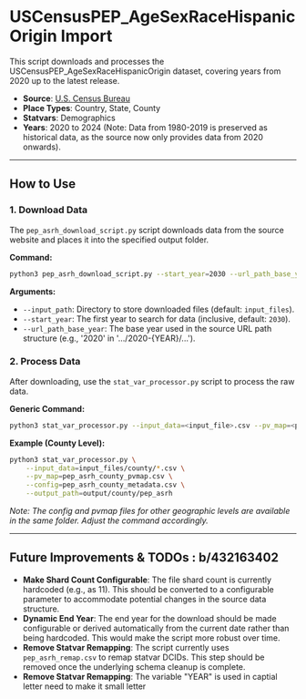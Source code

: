 # USCensusPEP_AgeSexRaceHispanicOrigin Import

This script downloads and processes the USCensusPEP_AgeSexRaceHispanicOrigin dataset, covering years from 2020 up to the latest release.

- **Source**: [U.S. Census Bureau](https://www.census.gov/)
- **Place Types**: Country, State, County
- **Statvars**: Demographics
- **Years**: 2020 to 2024 (Note: Data from 1980-2019 is preserved as historical data, as the source now only provides data from 2020 onwards).

---

## How to Use

### 1. Download Data

The `pep_asrh_download_script.py` script downloads data from the source website and places it into the specified output folder.

**Command:**
```bash
python3 pep_asrh_download_script.py --start_year=2030 --url_path_base_year=2020 --input_path=input_files
```

**Arguments:**
-   `--input_path`: Directory to store downloaded files (default: `input_files`).
-   `--start_year`: The first year to search for data (inclusive, default: `2030`).
-   `--url_path_base_year`: The base year used in the source URL path structure (e.g., '2020' in '.../2020-{YEAR}/...').

### 2. Process Data

After downloading, use the `stat_var_processor.py` script to process the raw data.

**Generic Command:**
```bash
python3 stat_var_processor.py --input_data=<input_file>.csv --pv_map=<pvmap_file>.csv --config=<metadata_file>.csv --output_path=<output_path>
```

**Example (County Level):**
```bash
python3 stat_var_processor.py \
    --input_data=input_files/county/*.csv \
    --pv_map=pep_asrh_county_pvmap.csv \
    --config=pep_asrh_county_metadata.csv \
    --output_path=output/county/pep_asrh
```
*Note: The config and pvmap files for other geographic levels are available in the same folder. Adjust the command accordingly.*

---

## Future Improvements & TODOs : b/432163402

-   **Make Shard Count Configurable**: The file shard count is currently hardcoded (e.g., as 11). This should be converted to a configurable parameter to accommodate potential changes in the source data structure.
-   **Dynamic End Year**: The end year for the download should be made configurable or derived automatically from the current date rather than being hardcoded. This would make the script more robust over time.
-   **Remove Statvar Remapping**: The script currently uses `pep_asrh_remap.csv` to remap statvar DCIDs. This step should be removed once the underlying schema cleanup is complete.
-   **Remove Statvar Remapping**: The variable "YEAR" is used in captial letter need to make it small letter
